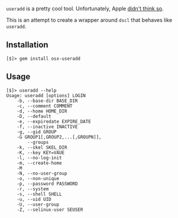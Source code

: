 `useradd` is a pretty cool tool.  Unfortunately, Apple [didn't think
so](http://serverfault.com/questions/20702/).

This is an attempt to create a wrapper around `dscl` that behaves like
`useradd`.

## Installation

    [$]> gem install osx-useradd

## Usage

    [$]> useradd --help
    Usage: useradd [options] LOGIN
        -b, --base-dir BASE_DIR
        -c, --comment COMMENT
        -d, --home HOME_DIR
        -D, --default
        -e, --expiredate EXPIRE_DATE
        -f, --inactive INACTIVE
        -g, --gid GROUP
        -G GROUP1[,GROUP2,...[,GROUPN]],
            --groups
        -k, --skel SKEL_DIR
        -K, --key KEY=VAUE
        -l, --no-log-init
        -m, --create-home
        -M
        -N, --no-user-group
        -o, --non-unique
        -p, --password PASSWORD
        -r, --system
        -s, --shell SHELL
        -u, --uid UID
        -U, --user-group
        -Z, --selinux-user SEUSER

